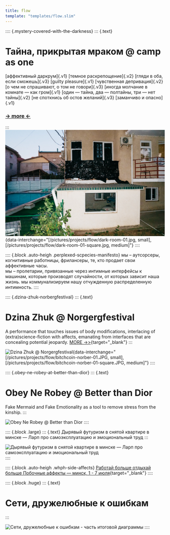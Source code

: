 ```yaml
---
title: flow
template: "templates/flow.slim"
---
```

:::: {.mystery-covered-with-the-darkness}
::: {.text}
# Тайнa, прикрытая мраком @ camp as one
[аффективный даркрум]{.v1} [темное раскрепощение]{.v2} [гляди в оба, если сможешь]{.v3} [guilty pleasure]{.v1} [чувственная депривация]{.v2} [о чем не спрашивают, о том не говори]{.v3} [иногда молчание в комнате — как гром]{.v1} [один — тайна, два — полтайны, три — нет тайны]{.v2} [не споткнись об остов желаний]{.v3} [заманчиво и опасно]{.v1}

###  [-> more <-](/en/projects/mystery-covered-with-the-darkness.html)
:::
![dark room](/pictures/projects/flow/dark-room-01.jpg){data-interchange="[/pictures/projects/flow/dark-room-01.jpg, small], [/pictures/projects/flow/dark-room-01-square.jpg, medium]"}
::::

:::: {.block .auto-heigh .perplexed-scpecies-manifesto}
мы – аутсорсеры, когнитивные работницы, фрилансеры,
те, кто продает свои аффективные часы.  
мы – пролетарии, привязанные через интимные интерфейсы
к машинам, которые производят случайности,
от которых зависит наша жизнь.
мы коммунализируем нашу отчужденную распределенную интимность.
::::


:::: {.dzina-zhuk-norbergfestival}
::: {.text}
# Dzina Zhuk @ Norgergfestival

A performance that touches issues of body modifications, interlacing of (extra)science-fiction with affects, emanating from interfaces that are concealing potential jeopardy. [MORE ->>](https://norbergfestival.com/artist/dzina-zhuk/){target="_blank"}
:::

![Dzina Zhuk @ Norgergfestival](/pictures/projects/flow/bitchcoin-norber-01.JPG){data-interchange="[/pictures/projects/flow/bitchcoin-norber-01.JPG, small], [/pictures/projects/flow/bitchcoin-norber-01-square.JPG, medium]"}
::::

:::: {.obey-ne-robey-at-better-than-dior}
::: {.text}
# Obey Ne Robey @ Better than Dior

Fake Mermaid and Fake Emotionality as a tool to remove stress from the kinship.
::: 

![Obey Ne Robey @ Better than Dior](/pictures/projects/flow/obey-ne-robey-fake-mermaid-01.jpg)
::::


:::: {.block .large}
::: {.text}
Дырявый футуризм в снятой квартире в минске — Ларп про самоэксплуатацию и эмоциональный труд
:::

![Дырявый футуризм в снятой квартире в минске — Ларп про самоэксплуатацию и эмоциональный труд](/pictures/projects/flow/holed-futurism-01.jpg)
::::

:::: {.block .auto-heigh .whph-side-affects}
[Работай больше отдыхай больше Побочные аффекты — минск, 1 - 7 июля](http://workhardplay.pw/ru/2019){target="_blank"}
::::

:::: {.block .huge}
::: {.text}
# Сети, дружелюбные к ошибкам
:::

![Сети, дружелюбные к ошибкам - часть итоговой диаграммы](/pictures/projects/flow/eeefff-error-friendly-networks-02.jpg)
::::
